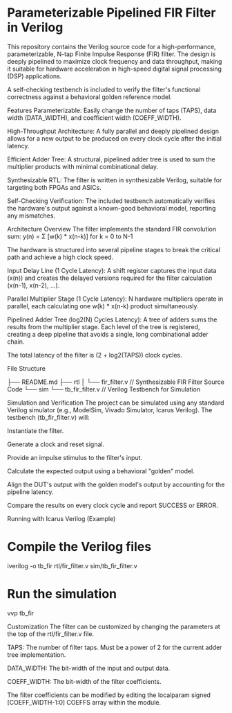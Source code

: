# Parameterizable Pipelined FIR Filter in Verilog
This repository contains the Verilog source code for a high-performance, parameterizable, N-tap Finite Impulse Response (FIR) filter. The design is deeply pipelined to maximize clock frequency and data throughput, making it suitable for hardware acceleration in high-speed digital signal processing (DSP) applications.

A self-checking testbench is included to verify the filter's functional correctness against a behavioral golden reference model.

Features
Parameterizable: Easily change the number of taps (TAPS), data width (DATA_WIDTH), and coefficient width (COEFF_WIDTH).

High-Throughput Architecture: A fully parallel and deeply pipelined design allows for a new output to be produced on every clock cycle after the initial latency.

Efficient Adder Tree: A structural, pipelined adder tree is used to sum the multiplier products with minimal combinational delay.

Synthesizable RTL: The filter is written in synthesizable Verilog, suitable for targeting both FPGAs and ASICs.

Self-Checking Verification: The included testbench automatically verifies the hardware's output against a known-good behavioral model, reporting any mismatches.

Architecture Overview
The filter implements the standard FIR convolution sum:
y(n) = Σ [w(k) * x(n-k)] for k = 0 to N-1

The hardware is structured into several pipeline stages to break the critical path and achieve a high clock speed.

Input Delay Line (1 Cycle Latency): A shift register captures the input data (x(n)) and creates the delayed versions required for the filter calculation (x(n-1), x(n-2), ...).

Parallel Multiplier Stage (1 Cycle Latency): N hardware multipliers operate in parallel, each calculating one w(k) * x(n-k) product simultaneously.

Pipelined Adder Tree (log2(N) Cycles Latency): A tree of adders sums the results from the multiplier stage. Each level of the tree is registered, creating a deep pipeline that avoids a single, long combinational adder chain.

The total latency of the filter is (2 + log2(TAPS)) clock cycles.

File Structure

├── README.md
├── rtl
│   └── fir_filter.v      // Synthesizable FIR Filter Source Code
└── sim
    └── tb_fir_filter.v   // Verilog Testbench for Simulation

Simulation and Verification
The project can be simulated using any standard Verilog simulator (e.g., ModelSim, Vivado Simulator, Icarus Verilog). The testbench (tb_fir_filter.v) will:

Instantiate the filter.

Generate a clock and reset signal.

Provide an impulse stimulus to the filter's input.

Calculate the expected output using a behavioral "golden" model.

Align the DUT's output with the golden model's output by accounting for the pipeline latency.

Compare the results on every clock cycle and report SUCCESS or ERROR.


Running with Icarus Verilog (Example)
# Compile the Verilog files

iverilog -o tb_fir rtl/fir_filter.v sim/tb_fir_filter.v

# Run the simulation
vvp tb_fir

Customization
The filter can be customized by changing the parameters at the top of the rtl/fir_filter.v file.

TAPS: The number of filter taps. Must be a power of 2 for the current adder tree implementation.

DATA_WIDTH: The bit-width of the input and output data.

COEFF_WIDTH: The bit-width of the filter coefficients.

The filter coefficients can be modified by editing the localparam signed [COEFF_WIDTH-1:0] COEFFS array within the module.
